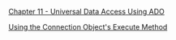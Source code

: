 
[Chapter 11 - Universal Data Access Using ADO](https://msdn.microsoft.com/en-us/library/aa260804(v=vs.60).aspx)

[Using the Connection Object's Execute Method](https://msdn.microsoft.com/en-us/library/aa260806(v=vs.60).aspx)
